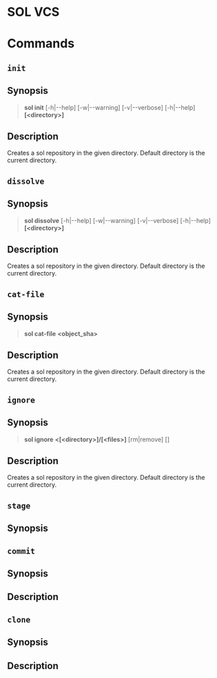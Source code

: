 # SOL VCS

# Commands

## `init`

## Synopsis

> **sol init** [-h|--help] [-w|--warning] [-v|--verbose] [-h|--help] **[\<directory\>]**

## Description
Creates a sol repository in the given directory. Default directory is the current directory.


## `dissolve`

## Synopsis

> **sol dissolve** [-h|--help] [-w|--warning] [-v|--verbose] [-h|--help] **[\<directory\>]**

## Description
Creates a sol repository in the given directory. Default directory is the current directory.

## `cat-file`

## Synopsis

> **sol cat-file** **<object_sha>**

## Description
Creates a sol repository in the given directory. Default directory is the current directory.


## `ignore`

## Synopsis

> **sol ignore** **<[\<directory>]/[\<files>]** [rm|remove] []

## Description
Creates a sol repository in the given directory. Default directory is the current directory.


## `stage`

## Synopsis

## `commit`

## Synopsis

## Description


## `clone`

## Synopsis

## Description

